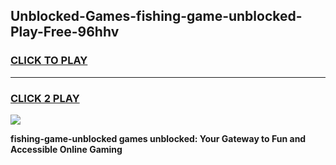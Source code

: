 
## Unblocked-Games-fishing-game-unblocked-Play-Free-96hhv
<h3>
<a href="https://premium76.site?title=fishing-game-unblocked&ref=23A">CLICK TO PLAY</a></h3>
<hr>

<h3>
<a href="https://premium76.site?title=fishing-game-unblocked&ref=23A">CLICK 2 PLAY</a>
  
</h3>

<a href="https://premium76.site?title=fishing-game-unblocked&ref=23A"><img src="https://clearcache.store/games.png"></a>


**fishing-game-unblocked games unblocked: Your Gateway to Fun and Accessible Online Gaming**
